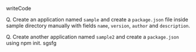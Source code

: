 writeCode

Q. Create an application named `sample` and create a `package.json` file inside sample directory manually with fields `name`, `version`, `author` and `description`.

Q. Create another application named `sample2` and create a `package.json` using npm init.
sgsfg